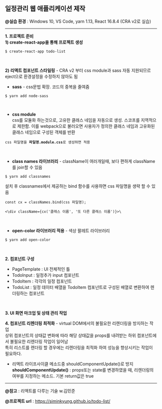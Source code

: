 ## 일정관리 웹 애플리케이션 제작
**@실습 환경** : Windows 10, VS Code, yarn 1.13, React 16.8.4 (CRA v2로 실습)

---

**1. 프로젝트 준비** <br/>
**1) create-react-app을 통해 프로젝트 생성**
<pre><code>$ create-react-app todo-list</code></pre> <br/>

**2) 리액트 컴포넌트 스타일링** - CRA v2 부터 css module과 sass 자동 지원되므르 eject으로 환경설정을 수정하지 않아도 됨 
- **sass** - css문법 확장. 코드의 중복을 줄여줌 
<pre><code>$ yarn add node-sass </code></pre> <br/>

- **css module** <br/>
css를 모듈화 하는것으로, 고유한 클래스 네임을 자동으로 생성. 스코프를 지역적으로 제한함. 이를 webpack으로 불러오면 사용자가 정의한 클래스 네임과 고유화된 클래스 네임으로 구성된 객체를 반환
<pre><code>css 파일명을 <b>파일명.module.css</b>로 생성하면 적용</code></pre><br/>

- **class names 라이브러리** - className이 여러개일때, 보다 편하게 className를 join할 수 있음
<pre><code>$ yarn add classnames </code></pre>

설치 후 classnames에서 제공하는 bind 함수를 사용하면 css 파일명을 생략 할 수 있음
<pre><code>const cx = classNames.bind(css 파일명);</code></pre>
<pre><code><\div className={cx('클래스 이름', '또 다른 클래스 이름')}>\</code></pre><br/>

- **open-color 라이브러리 적용** - 색상 팔레트 라이브러리
<pre><code>$ yarn add open-color </code></pre><br/>


**2. 컴포넌트 구성**
- PageTemplate : UI 전체적인 틀
- TodoInput : 일정추가 input 컴포넌트
- TodoItem : 각각의 일정 컴포넌트
- TodoList : 일정 데이터 배열을 TodoItem 컴포넌트로 구성된 배열로 변환하여 렌더링하는 컴포넌트
<br/>

**3. UI 화면 마크업 및 상태 관리 작업** <br/>

**4. 컴포넌트 리렌더링 최적화** - virtual DOM에서의 불필요한 리렌더링을 방지하는 작업 <br/>
  상위 컴포넌트의 상태값 변화에 따라 해당 상태값을 props를 내려받는 하위 컴포넌트에서 불필요한 리렌더링 작업이 일어남 <br/>
  특히 리스트를 렌더링 할 경우에는 리렌더링을 최적화 하여 성능을 향상시키는 작업이 필요하다.<br/>
- 리액트 라이프사이클 메소드중 shouldComponentUpdate()로 방지 <br/>
**shouldComponentUpdate()** : props또는 state를 변경하였을 때, 리렌더링의 여부를 지정하는 메소드. 기본 return값은 true

---

**@참고** : 리액트를 다루는 기술 w.김민준

**@프로젝트 url** : https://siminkyung.github.io/todo-list/
